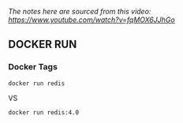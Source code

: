 *The notes here are sourced from this video: https://www.youtube.com/watch?v=fqMOX6JJhGo*

## DOCKER RUN

### Docker Tags
```
docker run redis
```
VS
```
docker run redis:4.0
```